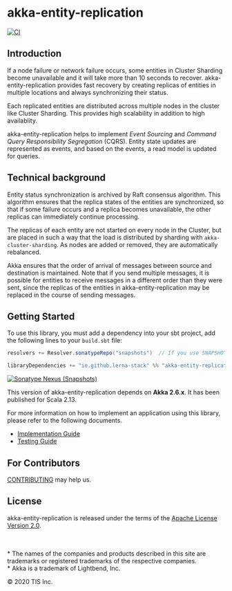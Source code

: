 akka-entity-replication
===

[![CI](https://github.com/lerna-stack/akka-entity-replication/workflows/CI/badge.svg?branch=master)](https://github.com/lerna-stack/akka-entity-replication/actions?query=workflow%3ACI+branch%3Amaster)

## Introduction

If a node failure or network failure occurs, some entities in Cluster Sharding become unavailable and it will take more than 10 seconds to recover. akka-entity-replication provides fast recovery by creating replicas of entities in multiple locations and always synchronizing their status. 

Each replicated entities are distributed across multiple nodes in the cluster like Cluster Sharding. This provides high scalability in addition to high availablity.

akka-entity-replication helps to implement *Event Sourcing* and *Command Query Responsibility Segregation* (CQRS). Entity state updates are represented as events, and based on the events, a read model is updated for queries.

## Technical background

Entity status synchronization is archived by Raft consensus algorithm. This algorithm ensures that the replica states of the entities are synchronized, so that if some failure occurs and a replica becomes unavailable, the other replicas can immediately continue processing.

The replicas of each entity are not started on every node in the Cluster, but are placed in such a way that the load is distributed by sharding with `akka-cluster-sharding`. As nodes are added or removed, they are automatically rebalanced.

Akka ensures that the order of arrival of messages between source and destination is maintained. Note that if you send multiple messages, it is possible for entities to receive messages in a different order than they were sent, since the replicas of the entities in akka-entity-replication may be replaced in the course of sending messages.

## Getting Started

To use this library, you must add a dependency into your sbt project, add the following lines to your `build.sbt` file:

```scala
resolvers += Resolver.sonatypeRepo("snapshots")  // If you use SNAPSHOT, you need to refer to Sonatype

libraryDependencies += "io.github.lerna-stack" %% "akka-entity-replication" % "0.1.0-SNAPSHOT"
```

[![Sonatype Nexus (Snapshots)](https://img.shields.io/nexus/s/io.github.lerna-stack/akka-entity-replication_2.13?color=%237B1FA2&label=master&server=https%3A%2F%2Foss.sonatype.org)](https://oss.sonatype.org/index.html#nexus-search;gav~io.github.lerna-stack~akka-entity-replication_*~~~)

This version of akka-entity-replication depends on **Akka 2.6.x**. It has been published for Scala 2.13.

For more information on how to implement an application using this library, please refer to the following documents.

- [Implementation Guide](docs/implementation_guide.md)
- [Testing Guide](docs/testing_guide.md)

## For Contributors

[CONTRIBUTING](CONTRIBUTING.md) may help us.

## License

akka-entity-replication is released under the terms of the [Apache License Version 2.0](./LICENSE).

<!-- Escape to set blank lines and use "*" -->
\
\
\* The names of the companies and products described in this site are trademarks or registered trademarks of the respective companies.  
\* Akka is a trademark of Lightbend, Inc.

© 2020 TIS Inc.

